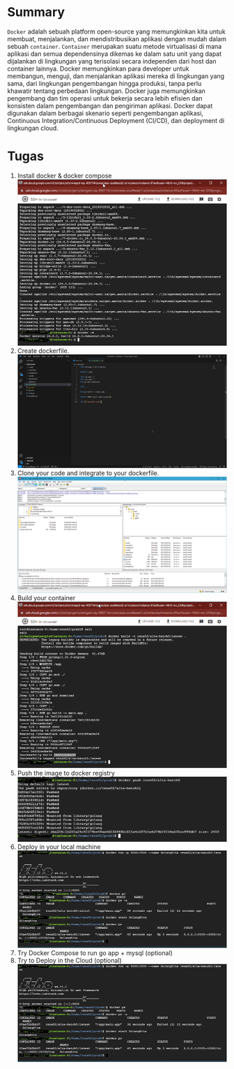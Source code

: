 # Summary
`Docker` adalah sebuah platform open-source yang memungkinkan kita untuk membuat, menjalankan, dan mendistribusikan aplikasi dengan mudah dalam sebuah `container`.
`Container` merupakan suatu metode virtualisasi di mana aplikasi dan semua dependensinya dikemas ke dalam satu unit yang dapat dijalankan di lingkungan yang terisolasi secara independen dari host dan container lainnya.
Docker memungkinkan para developer untuk membangun, menguji, dan menjalankan aplikasi mereka di lingkungan yang sama, dari lingkungan pengembangan hingga produksi, tanpa perlu khawatir tentang perbedaan lingkungan. Docker juga memungkinkan pengembang dan tim operasi untuk bekerja secara lebih efisien dan konsisten dalam pengembangan dan pengiriman aplikasi. Docker dapat digunakan dalam berbagai skenario seperti pengembangan aplikasi, Continuous Integration/Continuous Deployment (CI/CD), dan deployment di lingkungan cloud.

# Tugas
1. Install docker & docker compose
![install](Screenshot/install_docker.png)
2. Create dockerfile.
![dockerfile](Screenshot/dockerfile.png)
3. Clone your code and integrate to your dockerfile.
![clone](Screenshot/clone.png)
4. Build your container
![build](Screenshot/build.png)
5. Push the image to docker registry
![push](Screenshot/push.png)
6. Deploy in your local machine
![deploy](Screenshot/deploy.png)
7. Try Docker Compose to run go app + mysql (optional)
8. Try to Deploy in the Cloud (optional)
![deploy](Screenshot/deploy.png)
